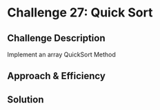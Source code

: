 # Challenge 27: Quick Sort

<!-- Short summary or background information -->

## Challenge Description

<!-- Description of the challenge -->

Implement an array QuickSort Method

## Approach & Efficiency

<!-- What approach did you take? Why? What is the Big O space/time for this approach? -->

## Solution

<!-- Embedded whiteboard image -->
